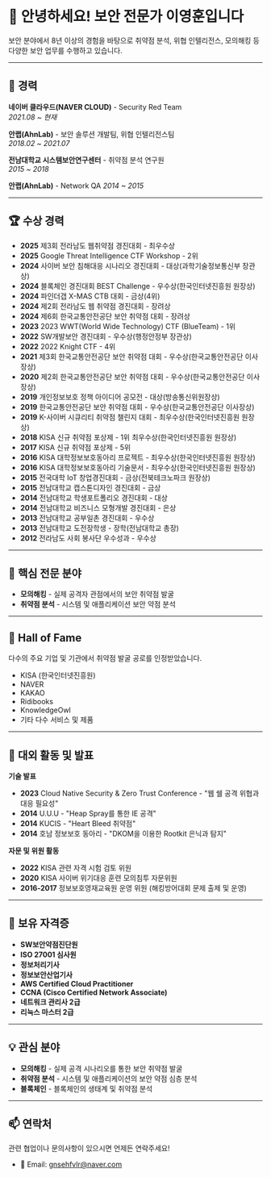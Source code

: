 # 👋 안녕하세요! 보안 전문가 이영훈입니다

보안 분야에서 8년 이상의 경험을 바탕으로 취약점 분석, 위협 인텔리전스, 모의해킹 등 다양한 보안 업무를 수행하고 있습니다.

---

## 🏢 경력

**네이버 클라우드(NAVER CLOUD)** - Security Red Team  
*2021.08 ~ 현재*

**안랩(AhnLab)** - 보안 솔루션 개발팀, 위협 인텔리전스팀  
*2018.02 ~ 2021.07*

**전남대학교 시스템보안연구센터** - 취약점 분석 연구원  
*2015 ~ 2018*

**안랩(AhnLab)** - Network QA 
*2014 ~ 2015*

---

## 🏆 수상 경력

- **2025** 제3회 전라남도 웹취약점 경진대회 - 최우수상
- **2025** Google Threat Intelligence CTF Workshop - 2위
- **2024** 사이버 보안 침해대응 시나리오 경진대회 - 대상(과학기술정보통신부 장관상)
- **2024** 블록체인 경진대회 BEST Challenge - 우수상(한국인터넷진흥원 원장상)
- **2024** 파인더갭 X-MAS CTB 대회 - 금상(4위)
- **2024** 제2회 전라남도 웹 취약점 경진대회 - 장려상
- **2024** 제6회 한국교통안전공단 보안 취약점 대회 - 장려상
- **2023** 2023 WWT(World Wide Technology) CTF (BlueTeam) - 1위
- **2022** SW개발보안 경진대회 - 우수상(행정안정부 장관상)
- **2022** 2022 Knight CTF - 4위
- **2021** 제3회 한국교통안전공단 보안 취약점 대회 - 우수상(한국교통안전공단 이사장상)
- **2020** 제2회 한국교통안전공단 보안 취약점 대회 - 우수상(한국교통안전공단 이사장상)
- **2019** 개인정보보호 정책 아이디어 공모전 - 대상(방송통신위원장상)
- **2019** 한국교통안전공단 보안 취약점 대회 - 우수상(한국교통안전공단 이사장상)
- **2019** K-사이버 시큐리티 취약점 챌린지 대회 - 최우수상(한국인터넷진흥원 원장상)
- **2018** KISA 신규 취약점 포상제 - 1위 최우수상(한국인터넷진흥원 원장상)
- **2017** KISA 신규 취약점 포상제 - 5위
- **2016** KISA 대학정보보호동아리 프로젝트 - 최우수상(한국인터넷진흥원 원장상)
- **2016** KISA 대학정보보호동아리 기술문서 - 최우수상(한국인터넷진흥원 원장상)
- **2015** 전국대학 IoT 창업경진대회 - 금상(전북테크노파크 원장상)
- **2015** 전남대학교 캡스톤디자인 경진대회 - 금상
- **2014** 전남대학교 학생포트폴리오 경진대회 - 대상
- **2014** 전남대학교 비즈니스 모형개발 경진대회 - 은상
- **2013** 전남대학교 공부일촌 경진대회 - 우수상
- **2013** 전남대학교 도전장학생 - 장학(전남대학교 총장)
- **2012** 전라남도 사회 봉사단 우수성과 - 우수상

---

## 🎯 핵심 전문 분야

- **모의해킹** - 실제 공격자 관점에서의 보안 취약점 발굴
- **취약점 분석** - 시스템 및 애플리케이션 보안 약점 분석

---

## 🌟 Hall of Fame

다수의 주요 기업 및 기관에서 취약점 발굴 공로를 인정받았습니다.

- KISA (한국인터넷진흥원)
- NAVER
- KAKAO
- Ridibooks
- KnowledgeOwl
- 기타 다수 서비스 및 제품

---

## 🎤 대외 활동 및 발표

**기술 발표**
- **2023** Cloud Native Security & Zero Trust Conference - "웹 쉘 공격 위협과 대응 필요성"
- **2014** U.U.U - "Heap Spray를 통한 IE 공격"
- **2014** KUCIS - "Heart Bleed 취약점"
- **2014** 호남 정보보호 동아리 - "DKOM을 이용한 Rootkit 은닉과 탐지"

**자문 및 위원 활동**
- **2022** KISA 관련 자격 시험 검토 위원
- **2020** KISA 사이버 위기대응 훈련 모의침투 자문위원
- **2016-2017** 정보보호영재교육원 운영 위원 (해킹방어대회 문제 출제 및 운영)
---

## 📜 보유 자격증

- **SW보안약점진단원**
- **ISO 27001 심사원**
- **정보처리기사**
- **정보보안산업기사**
- **AWS Certified Cloud Practitioner**
- **CCNA (Cisco Certified Network Associate)**
- **네트워크 관리사 2급**
- **리눅스 마스터 2급**

---

## 💡 관심 분야

- **모의해킹** - 실제 공격 시나리오를 통한 보안 취약점 발굴
- **취약점 분석** - 시스템 및 애플리케이션의 보안 약점 심층 분석
- **블록체인** - 블록체인의 생태계 및 취약점 분석

---

## 📫 연락처

관련 협업이나 문의사항이 있으시면 언제든 연락주세요!

- 📧 Email: gnsehfvlr@naver.com

